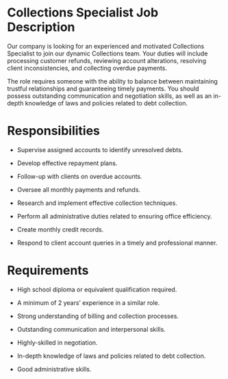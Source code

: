 # Collections Specialist Job Description

Our company is looking for an experienced and motivated Collections Specialist to join our dynamic Collections team. Your duties will include processing customer refunds, reviewing account alterations, resolving client inconsistencies, and collecting overdue payments.

The role requires someone with the ability to balance between maintaining trustful relationships and guaranteeing timely payments. You should possess outstanding communication and negotiation skills, as well as an in-depth knowledge of laws and policies related to debt collection.

# Responsibilities

* Supervise assigned accounts to identify unresolved debts.

* Develop effective repayment plans.

* Follow-up with clients on overdue accounts.

* Oversee all monthly payments and refunds.

* Research and implement effective collection techniques.

* Perform all administrative duties related to ensuring office efficiency.

* Create monthly credit records.

* Respond to client account queries in a timely and professional manner.

# Requirements

* High school diploma or equivalent qualification required.

* A minimum of 2 years’ experience in a similar role.

* Strong understanding of billing and collection processes.

* Outstanding communication and interpersonal skills.

* Highly-skilled in negotiation.

* In-depth knowledge of laws and policies related to debt collection.

* Good administrative skills.

